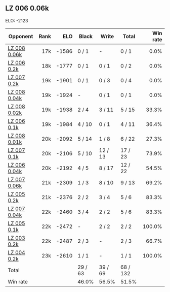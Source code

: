 ## LZ 006 0.06k ##

ELO: -2123

Opponent | Rank | ELO | Black | Write | Total | Win rate
---------|-----:|----:|-------|-------|-------|-------:
[LZ 008 0.06k](LZ%20008%200.06k.md) | 17k | -1586 | 0 / 1 | - | 0 / 1 | 0.0%
[LZ 006 0.2k](LZ%20006%200.2k.md) | 18k | -1777 | 0 / 1 | 0 / 1 | 0 / 2 | 0.0%
[LZ 007 0.2k](LZ%20007%200.2k.md) | 19k | -1901 | 0 / 1 | 0 / 3 | 0 / 4 | 0.0%
[LZ 008 0.04k](LZ%20008%200.04k.md) | 19k | -1924 | - | 0 / 1 | 0 / 1 | 0.0%
[LZ 008 0.02k](LZ%20008%200.02k.md) | 19k | -1938 | 2 / 4 | 3 / 11 | 5 / 15 | 33.3%
[LZ 006 0.1k](LZ%20006%200.1k.md) | 19k | -1984 | 4 / 10 | 0 / 1 | 4 / 11 | 36.4%
[LZ 008 0.01k](LZ%20008%200.01k.md) | 20k | -2092 | 5 / 14 | 1 / 8 | 6 / 22 | 27.3%
[LZ 007 0.1k](LZ%20007%200.1k.md) | 20k | -2106 | 5 / 10 | 12 / 13 | 17 / 23 | 73.9%
[LZ 006 0.04k](LZ%20006%200.04k.md) | 20k | -2192 | 4 / 5 | 8 / 17 | 12 / 22 | 54.5%
[LZ 007 0.06k](LZ%20007%200.06k.md) | 21k | -2309 | 1 / 3 | 8 / 10 | 9 / 13 | 69.2%
[LZ 005 0.2k](LZ%20005%200.2k.md) | 21k | -2376 | 2 / 2 | 3 / 4 | 5 / 6 | 83.3%
[LZ 007 0.04k](LZ%20007%200.04k.md) | 22k | -2460 | 3 / 4 | 2 / 2 | 5 / 6 | 83.3%
[LZ 005 0.1k](LZ%20005%200.1k.md) | 22k | -2472 | - | 2 / 2 | 2 / 2 | 100.0%
[LZ 003 0.2k](LZ%20003%200.2k.md) | 22k | -2487 | 2 / 3 | - | 2 / 3 | 66.7%
[LZ 004 0.2k](LZ%20004%200.2k.md) | 23k | -2610 | 1 / 1 | - | 1 / 1 | 100.0%
Total | | | 29 / 63 | 39 / 69 | 68 / 132 | 
Win rate| | | 46.0% | 56.5% | 51.5% | 

